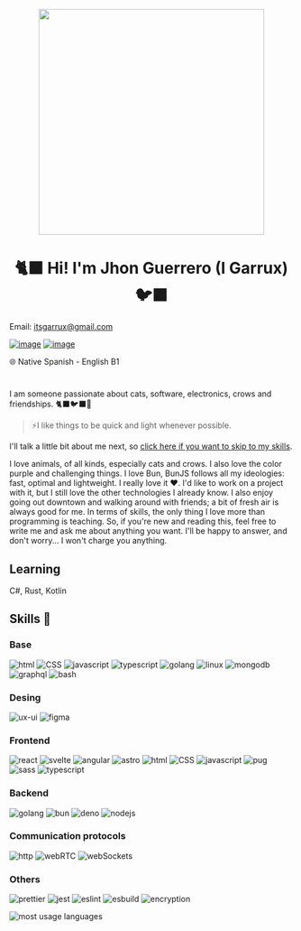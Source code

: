 <p  align="center">
  <img src="https://github.com/igarrux/igarrux/assets/168871059/cbaa89a4-9da6-4e20-b8d5-7eeda15fd400" height="400" width="400" />
</p>
<h1 align="center"> 🐈‍⬛ Hi! I'm Jhon Guerrero (I Garrux) 🐦‍⬛</h1>

Email: itsgarrux@gmail.com

[![image](https://github.com/igarrux/igarrux/assets/168871059/6a6289ac-edce-4f68-b76f-243d11f455fd)](https://www.linkedin.com/in/jhonjgs/)
[![image](https://github.com/igarrux/igarrux/assets/168871059/c02f78f0-1ff8-41d2-bc25-7ebd0cd7b054)](https://twitter.com/Garruxi)

🌐 Native Spanish - English B1

# 

I am someone passionate about cats, software, electronics, crows and friendships. 🐈‍⬛🐦‍⬛🤝

>⚡I like things to be quick and light whenever possible.

I'll talk a little bit about me next, so [click here if you want to skip to my skills](#skills-🔧).

I love animals, of all kinds, especially cats and crows. I also love the color purple and challenging things. 
I love Bun, BunJS follows all my ideologies: fast, optimal and lightweight. I really love it ♥️. 
I'd like to work on a project with it, but I still love the other technologies I already know. 
I also enjoy going out downtown and walking around with friends; a bit of fresh air is always good for me.
In terms of skills, the only thing I love more than programming is teaching. So, if you're new and reading this, 
feel free to write me and ask me about anything you want. I'll be happy to answer, and don't worry... I won't charge you anything.

## Learning
C#, Rust, Kotlin

## Skills 🔧
  
### Base 
![html](https://github.com/igarrux/igarrux/assets/168871059/f0ddf0b4-9939-4fec-a78b-597b865bef66)
![CSS](https://github.com/igarrux/igarrux/assets/168871059/041e51a6-5f3d-42ac-bd22-cd806ef44ad0)
![javascript](https://github.com/igarrux/igarrux/assets/168871059/14ff5c7f-f2d3-4bca-ab27-e3a99938487e)
![typescript](https://github.com/igarrux/igarrux/assets/168871059/72c46108-6807-4708-a1d3-0f741513d23d)
![golang](https://github.com/igarrux/igarrux/assets/168871059/e7413941-6f93-4518-84a1-33abb7499419)
![linux](https://github.com/igarrux/igarrux/assets/168871059/ed1428d0-4a5a-4f5d-bb3a-92aa23b678f0)
![mongodb](https://github.com/igarrux/igarrux/assets/168871059/cfb4c827-b940-4be3-b1fe-1a845ca1a054)
![graphql](https://github.com/igarrux/igarrux/assets/168871059/68c3ad5e-6d1b-494d-922c-c9cdf0d15260)
![bash](https://github.com/igarrux/igarrux/assets/168871059/8220f283-667b-4936-bc6d-28b566c024b7)

### Desing 
![ux-ui](https://github.com/igarrux/igarrux/assets/168871059/07e342ff-f209-4101-adac-e9a61b32c823)
![figma](https://github.com/igarrux/igarrux/assets/168871059/2ec475a5-98cd-4746-8890-1bdf21d7fd17)

### Frontend 

![react](https://github.com/igarrux/igarrux/assets/168871059/9b5e0af6-2c26-48a3-812d-c5aa6d7ce6d5)
![svelte](https://github.com/igarrux/igarrux/assets/168871059/84198f58-3387-4ad3-93cc-348c9f4c8882)
![angular](https://github.com/igarrux/igarrux/assets/168871059/ce789f39-0258-416b-9e90-fc55d74069de)
![astro](https://github.com/igarrux/igarrux/assets/168871059/860a3112-e646-4d17-9671-c25f81f23990)
![html](https://github.com/igarrux/igarrux/assets/168871059/f0ddf0b4-9939-4fec-a78b-597b865bef66)
![CSS](https://github.com/igarrux/igarrux/assets/168871059/041e51a6-5f3d-42ac-bd22-cd806ef44ad0)
![javascript](https://github.com/igarrux/igarrux/assets/168871059/14ff5c7f-f2d3-4bca-ab27-e3a99938487e)
![pug](https://github.com/igarrux/igarrux/assets/168871059/3a7df535-b73c-4ad2-b266-3b6419fd9973)
![sass](https://github.com/igarrux/igarrux/assets/168871059/e2bea380-7a9b-4e8d-a690-a556d3d7c8a0)
![typescript](https://github.com/igarrux/igarrux/assets/168871059/72c46108-6807-4708-a1d3-0f741513d23d)

### Backend 

![golang](https://github.com/igarrux/igarrux/assets/168871059/31c23c2a-f892-4e08-b75b-7e9f0d219a5d)
![bun](https://github.com/igarrux/igarrux/assets/168871059/2b71ffa5-08e6-444f-b21b-accf421395bd)
![deno](https://github.com/igarrux/igarrux/assets/168871059/77f85b69-7e42-4474-a6fc-17da4ce89e66)
![nodejs](https://github.com/igarrux/igarrux/assets/168871059/eae8c071-5ac1-4a67-ba72-24db69373672)


### Communication protocols

![http](https://github.com/igarrux/igarrux/assets/168871059/95e39569-ec0a-4e28-a8e8-f52a95695afb)
![webRTC](https://github.com/igarrux/igarrux/assets/168871059/b1ae2bd6-5b30-4cd4-b7b1-dbf0158219d1)
![webSockets](https://github.com/igarrux/igarrux/assets/168871059/0faefb1d-c506-494d-91d0-1aa254ee53aa)


### Others 

![prettier](https://github.com/igarrux/igarrux/assets/168871059/2f5f5033-d451-4506-a307-e3ca7ebe064f)
![jest](https://github.com/igarrux/igarrux/assets/168871059/84804057-e640-4e22-a99b-203adba72cea)
![eslint](https://github.com/igarrux/igarrux/assets/168871059/a8105064-c319-4721-ad51-f2405dd71b03)
![esbuild](https://github.com/igarrux/igarrux/assets/168871059/bfe9be2f-6e81-4ab4-82e2-9c9e471ec558)
![encryption](https://github.com/igarrux/igarrux/assets/168871059/64b62d71-e748-495a-be48-8a10af7bb40c)


![most usage languages](https://github-readme-stats.vercel.app/api/top-langs?username=igarrux&show_icons=true&locale=en&layout=compact)
